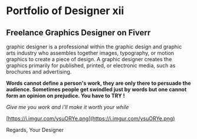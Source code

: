 
# Portfolio of Designer xii
## Freelance Graphics Designer on Fiverr 

 graphic designer is a professional within the graphic design and graphic arts industry who assembles together images, typography, or motion graphics to create a piece of design. A graphic designer creates the graphics primarily for published, printed, or electronic media, such as brochures and advertising. 
 
 
**Words cannot define a person's work, they are only there to persuade the audience. Sometimes people get swindled just by words but one cannot form an opinion on prejudice. You have to TRY !** 

_Give me you work and i'll make it worth your while_

[https://i.imgur.com/ysuORYe.png](https://i.imgur.com/ysuORYe.png)

Regards,                                                                                                                                                                            Your Designer

